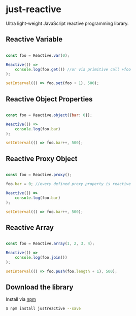 # just-reactive
Ultra light-weight JavaScript reactive programming library.

## Reactive Variable

```javascript

const foo = Reactive.var(0);

Reactive(() =>
    console.log(foo.get()) //or via primitive call +foo
);

setInterval(() => foo.set(foo + 1), 500);

```

## Reactive Object Properties

```javascript

const foo = Reactive.object({bar: 0});

Reactive(() =>
    console.log(foo.bar)
);

setInterval(() => foo.bar++, 500);

```

## Reactive Proxy Object

```javascript

const foo = Reactive.proxy();

foo.bar = 0; //every defined proxy property is reactive

Reactive(() =>
    console.log(foo.bar)
);

setInterval(() => foo.bar++, 500);

```

## Reactive Array

```javascript

const foo = Reactive.array(1, 2, 3, 4);

Reactive(() =>
    console.log(foo.join())
);

setInterval(() => foo.push(foo.length + 1), 500);

```

## Download the library

Install via [npm](https://www.npmjs.com)

```bash
$ npm install justreactive --save
```